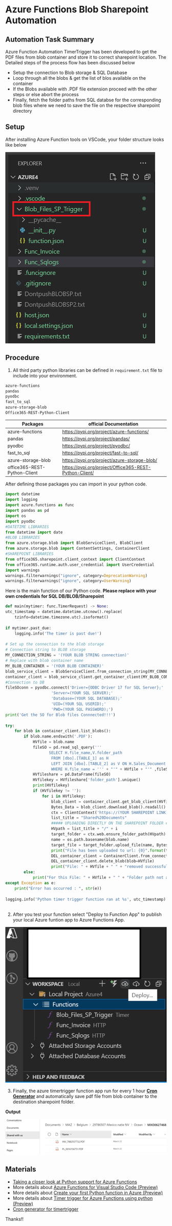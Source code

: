 # Azure Functions Blob Sharepoint Automation
 
## Automation Task Summary

Azure Function Automation TimerTrigger has been developed to get the PDF files from blob container and store it to correct sharepoint location. The Detailed steps of the process flow has been discussed below
- Setup the connection to Blob storage & SQL Database
- Loop through all the blobs & get the list of blos available on the container
- If the Blobs available with .PDF file extension proceed with the other steps or else abort the process
- Finally, fetch the folder paths from SQL databse for the corresponding blob files where we need to save the file on the respective sharepoint directory

## Setup

After installing Azure Function tools on VSCode, your folder structure looks like below

![](Screenshots/Folder_structure.png)

## Procedure

1. All third party python libraries can be defined in `requirement.txt` file to include into your environment. 

```txt
azure-functions
pandas
pyodbc
fast_to_sql
azure-storage-blob
Office365-REST-Python-Client
```

| Packages                     | official Documentation                                 |
|------------------------------|--------------------------------------------------------|
| azure-functions              | https://pypi.org/project/azure-functions/              |
| pandas                       | https://pypi.org/project/pandas/                       |
| pyodbc                       | https://pypi.org/project/pyodbc/                       |
| fast_to_sql                  | https://pypi.org/project/fast-to-sql/                  |
| azure-storage-blob           | https://pypi.org/project/azure-storage-blob/           |
| office365-REST-Python-Client | https://pypi.org/project/Office365-REST-Python-Client/ |

  After defining those packages you can import in your python code.
  
  ```python
  import datetime
  import logging
  import azure.functions as func
  import pandas as pd
  import os
  import pyodbc
  #DATETIME LIBRARIES
  from datetime import date
  #BLOB LIBRARIES
  from azure.storage.blob import BlobServiceClient, BlobClient
  from azure.storage.blob import ContentSettings, ContainerClient
  #SHAREPOINT LIBRARIES
  from office365.sharepoint.client_context import ClientContext
  from office365.runtime.auth.user_credential import UserCredential
  import warnings
  warnings.filterwarnings("ignore", category=DeprecationWarning)
  warnings.filterwarnings("ignore", category=UserWarning)  
  ```

  Here is the main function of our Python code. **Please replace with your own credentials for SQL DB/BLOB/Sharepoint**
  
  ```python
  def main(mytimer: func.TimerRequest) -> None:
  utc_timestamp = datetime.datetime.utcnow().replace(
      tzinfo=datetime.timezone.utc).isoformat()

  if mytimer.past_due:
      logging.info('The timer is past due!')

  # Set up the connection to the blob storage
  # Connection string to BLOB storage
  MY_CONNECTION_STRING = '(YOUR BLOB STRING connection)'
  # Replace with blob container name
  MY_BLOB_CONTAINER = '(YOUR BLOB CONTAINER)'
  blob_service_client = BlobServiceClient.from_connection_string(MY_CONNECTION_STRING)
  container_client = blob_service_client.get_container_client(MY_BLOB_CONTAINER)
  #Connection to DB
  fileSOconn = pyodbc.connect('Driver={ODBC Driver 17 for SQL Server};'
                      'Server=(YOUR SQL SERVER);'
                      'Database=(YOUR SQL DATABASE);'
                      'UID=(YOUR SQL USERID);'
                      'PWD=(YOUR SQL PASSWORD);')
  print('Get the SO for Blob files Connnected!!!')

  try:
      for blob in container_client.list_blobs():
          if blob.name.endswith('.PDF'):
              HVfile = blob.name
              fileSO = pd.read_sql_query('''
                     SELECT H.file_name,V.folder_path
                      FROM [dbo].[TABLE_1] as H
                      LEFT JOIN [dbo].[TABLE_2] as V ON H.Sales_Document = V.sales_order_number
                      WHERE H.file_name = ''' + "'" + HVfile + "'" ,fileSOconn)
              HVfileshare = pd.DataFrame(fileSO)
              HVfilekey = HVfileshare['folder_path'].unique()
              print(HVfilekey)
              if (HVfilekey != ''):
                  for i in HVfilekey:
                      blob_client = container_client.get_blob_client(HVfile)
                      Bytes_Data = blob_client.download_blob().readall()
                      ctx = ClientContext('https://(YOUR SHAREPOINT LINK)/sites/(YOUR SHAREPOINT SITE/').with_credentials(UserCredential("(YOUR SHAREPOINT                                            USERID)", "(YOUR SHAREPOINT PASSWORD)"))    
                      list_title = "Shared%20Documents"
                      ##### UPLOADING DIRECTLY ON THE SHAREPOINT FOLDER ####
                      HVpath = list_title + "/" + i
                      target_folder = ctx.web.ensure_folder_path(HVpath).execute_query()
                      name = os.path.basename(blob.name)
                      target_file = target_folder.upload_file(name, Bytes_Data).execute_query()      
                      print("File has been uploaded to url: {0}".format(target_file.serverRelativeUrl))
                      DEL_container_client = ContainerClient.from_connection_string(conn_str=MY_CONNECTION_STRING, container_name=MY_BLOB_CONTAINER)
                      DEL_container_client.delete_blob(blob=HVfile)
                      print("File: " + HVfile + " " + "removed successfully from BLOB storage!!")
          else:
              print("For this File: " + HVfile + " " + "Folder path not available in DB")
  except Exception as e:
      print("Error has occurred : ", str(e))

  logging.info('Python timer trigger function ran at %s', utc_timestamp)
    
  ```

2. After you test your function select "Deploy to Function App" to publish your local Azure funtion app to Azure Functions App.

![](Screenshots/Deploy.png)

3. Finally, the azure timertrigger function app run for every 1 hour [**Cron Generator**](https://crontab.guru/#*_*_*_*) and automatically save pdf file from blob container to the destination sharepoint folder.

**Output**

![](Screenshots/Sharepoint_result.png)

## Materials

* [Taking a closer look at Python support for Azure Functions](https://azure.microsoft.com/en-us/blog/taking-a-closer-look-at-python-support-for-azure-functions)
* More details about [Azure Functions for Visual Studio Code (Preview)
](https://github.com/Microsoft/vscode-azurefunctions)
* More details about [Create your first Python function in Azure (Preview)
](https://docs.microsoft.com/en-us/azure/azure-functions/functions-create-first-function-python)
* More details about [Timer trigger for Azure Functions using python (Preview)
](https://learn.microsoft.com/en-us/azure/azure-functions/functions-bindings-timer)
* [Cron generator for timertrigger](https://crontab.guru/#*_*_*_*)

Thanks!!